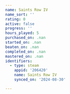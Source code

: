 ```yaml
---
name: Saints Row IV
name_sort: ''
rating: 0
active: false
progress: ''
hours_played: 5
purchased_on: .nan
started_on: .nan
beaten_on: .nan
completed_on: .nan
mastered_on: .nan
identifiers:
  - type: steam
    appid: '206420'
    name: Saints Row IV
    synced_on: '2024-08-30'

---
```

